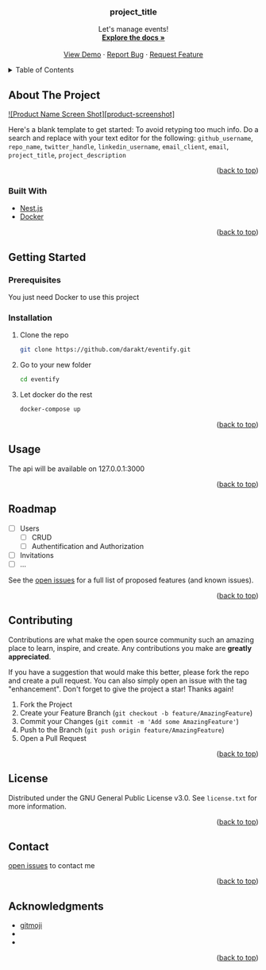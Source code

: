 <h3 align="center">project_title</h3>

  <p align="center">
    Let's manage events!
    <br />
    <a href="https://github.com/darakt/eventify"><strong>Explore the docs »</strong></a>
    <br />
    <br />
    <a href="https://github.com/darakt/eventify">View Demo</a>
    ·
    <a href="https://github.com/darakt/eventify/issues">Report Bug</a>
    ·
    <a href="https://github.com/darakt/eventify/issues">Request Feature</a>
  </p>
</div>



<!-- TABLE OF CONTENTS -->
<details>
  <summary>Table of Contents</summary>
  <ol>
    <li>
      <a href="#about-the-project">About The Project</a>
      <ul>
        <li><a href="#built-with">Built With</a></li>
      </ul>
    </li>
    <li>
      <a href="#getting-started">Getting Started</a>
      <ul>
        <li><a href="#prerequisites">Prerequisites</a></li>
        <li><a href="#installation">Installation</a></li>
      </ul>
    </li>
    <li><a href="#usage">Usage</a></li>
    <li><a href="#roadmap">Roadmap</a></li>
    <li><a href="#contributing">Contributing</a></li>
    <li><a href="#license">License</a></li>
    <li><a href="#contact">Contact</a></li>
    <li><a href="#acknowledgments">Acknowledgments</a></li>
  </ol>
</details>



<!-- ABOUT THE PROJECT -->
## About The Project

[![Product Name Screen Shot][product-screenshot]](https://example.com)

Here's a blank template to get started: To avoid retyping too much info. Do a search and replace with your text editor for the following: `github_username`, `repo_name`, `twitter_handle`, `linkedin_username`, `email_client`, `email`, `project_title`, `project_description`

<p align="right">(<a href="#top">back to top</a>)</p>



### Built With

* [Nest.js](https://docs.nestjs.com/)
* [Docker](https://www.docker.com/)

<p align="right">(<a href="#top">back to top</a>)</p>



<!-- GETTING STARTED -->
## Getting Started

### Prerequisites

You just need Docker to use this project

### Installation

1. Clone the repo
   ```sh
   git clone https://github.com/darakt/eventify.git
   ```
2. Go to your new folder
   ```sh
   cd eventify
   ```
3. Let docker do the rest
   ```sh
   docker-compose up
   ```

<p align="right">(<a href="#top">back to top</a>)</p>



<!-- USAGE EXAMPLES -->
## Usage

The api will be available on 127.0.0.1:3000

<p align="right">(<a href="#top">back to top</a>)</p>



<!-- ROADMAP -->
## Roadmap

- [ ] Users
    - [ ] CRUD
    - [ ] Authentification and Authorization
- [ ] Invitations
- [ ] ...

See the [open issues](https://github.com/darakt/eventify/issues) for a full list of proposed features (and known issues).

<p align="right">(<a href="#top">back to top</a>)</p>



<!-- CONTRIBUTING -->
## Contributing

Contributions are what make the open source community such an amazing place to learn, inspire, and create. Any contributions you make are **greatly appreciated**.

If you have a suggestion that would make this better, please fork the repo and create a pull request. You can also simply open an issue with the tag "enhancement".
Don't forget to give the project a star! Thanks again!

1. Fork the Project
2. Create your Feature Branch (`git checkout -b feature/AmazingFeature`)
3. Commit your Changes (`git commit -m 'Add some AmazingFeature'`)
4. Push to the Branch (`git push origin feature/AmazingFeature`)
5. Open a Pull Request

<p align="right">(<a href="#top">back to top</a>)</p>



<!-- LICENSE -->
## License

Distributed under the GNU General Public License v3.0. See `license.txt` for more information.

<p align="right">(<a href="#top">back to top</a>)</p>



<!-- CONTACT -->
## Contact

[open issues](https://github.com/darakt/eventify/issues) to contact me

<p align="right">(<a href="#top">back to top</a>)</p>



<!-- ACKNOWLEDGMENTS -->
## Acknowledgments

* [gitmoji](https://gitmoji.dev/)
* []()
* []()

<p align="right">(<a href="#top">back to top</a>)</p>
